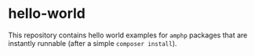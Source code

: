 # hello-world

This repository contains hello world examples for `amphp` packages that are instantly runnable (after a simple `composer install`).
